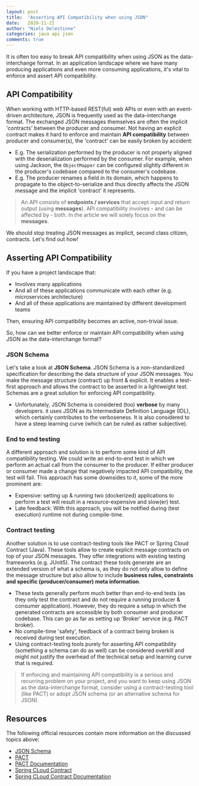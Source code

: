 ```yaml
---
layout: post
title:  "Asserting API Compatibility when using JSON"
date:   2020-11-21
author: "Niels Delestinne"
categories: java api json
comments: true
---
```


It is often too easy to break API compatibility when using JSON as the data-interchange format. In an 
application landscape where we have many producing applications and even more consuming applications, 
it's vital to enforce and assert API compatibility. 

## API Compatibility

When working with HTTP-based REST(ful) web APIs or even with an event-driven architecture, JSON is frequently used as the 
data-interchange format. The exchanged JSON messages themselves are often the implicit 'contracts' between the producer and consumer.
Not having an explicit contract makes it hard to enforce and maintain **API compatibility** between producer and consumer(s), 
the 'contract' can be easily broken by accident: 
- E.g. The serialization performed by the producer is not properly aligned with the deserialization performed by the consumer. 
For example, when using Jackson, the `ObjectMapper` can be configured slightly different in the producer's codebase compared to the consumer's codebase.
- E.g. The producer renames a field in its domain, which happens to propagate to the object-to-serialize and thus directly affects 
the JSON message and the implicit 'contract' it represents.

> An API consists of **endpoints / services** that accept input and return output (using **messages**).
> API compatibility involves - and can be affected by - both. In the article we will solely focus on the **messages**.

We should stop treating JSON messages as implicit, second class citizen, contracts. Let's find out how!

## Asserting API Compatibility

If you have a project landscape that:
- Involves many applications
- And all of these applications communicate with each other (e.g. microservices architecture)
- And all of these applications are maintained by different development teams

Then, ensuring API compatibility becomes an active, non-trivial issue. 

So, how can we better enforce or maintain API compatibility when using JSON as the data-interchange format?

### JSON Schema

Let's take a look at **JSON Schema**. JSON Schema is a non-standardized specification for describing the data structure of your JSON messages. You make the
message structure (contract) up front & explicit. It enables a test-first approach and allows the contract to be asserted in a lightweight test. Schemas are a great solution for enforcing API compatibility.
- Unfortunately, JSON Schema is considered (too) **verbose** by many developers. it uses JSON as its Intermediate Definition Language (IDL), which certainly contributes to the verboseness. 
It is also considered to have a steep learning curve (which can be ruled as rather subjective).

### End to end testing

A different approach and solution is to perform some kind of API compatibility testing. We could write an end-to-end test in which we perform
an actual call from the consumer to the producer. If either producer or consumer made a change that negatively impacted API compatibility,
the test will fail. This approach has some downsides to it, some of the more prominent are:
- Expensive: setting up & running two (dockerized) applications to perform a test will result in a resource-expensive and slow(er) test.
- Late feedback: With this approach, you will be notified during (test execution) runtime not during compile-time.

### Contract testing

Another solution is to use contract-testing tools like PACT or Spring Cloud Contract (Java). These tools allow to create 
explicit message contracts on top of your JSON messages. They offer integrations with existing testing frameworks (e.g. JUnit5).
The contract these tools generate are an extended version of what a schema is, as they do not only allow to define the message structure but also allow to include 
**business rules, constraints and specific (producer/consumer) meta information**.
- These tests generally perform much better than end-to-end tests (as they only test the contract and do not require a running producer & consumer application). 
However, they do require a setup in which the generated contracts are accessible by both consumer and producer codebase. This can go as far as setting up 'Broker' service (e.g. PACT broker).
- No compile-time 'safety', feedback of a contract being broken is received during test execution.
- Using contract-testing tools purely for asserting API compatibility (something a schema can do as well) can be considered overkill and might
not justify the overhead of the technical setup and learning curve that is required. 

> If enforcing and maintaining API compatibility is a serious and recurring problem on your project, and you want to keep using JSON as the data-interchange format, consider using a contract-testing tool (like PACT) or adopt JSON schema (or an alternative schema for JSON).

## Resources

The following official resources contain more information on the discussed topics above:
- [JSON Schema](https://json-schema.org/) 
- [PACT](https://pact.io/) 
- [PACT Documentation](https://docs.pact.io/) 
- [Spring CLoud Contract](https://spring.io/projects/spring-cloud-contract) 
- [Spring CLoud Contract Documentation](https://cloud.spring.io/spring-cloud-contract/reference/html/) 
